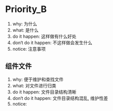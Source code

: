 # Priority_B

1. why: 为什么
2. what: 是什么
3. do it happen: 这样做有什么好处
4. don‘t do it happen: 不这样做会发生什么
5. notice: 注意事项

## 组件文件

1. why: 便于维护和查找文件
2. what: 对文件进行归类
3. do it happen: 文件目录结构清晰
4. don‘t do it happen: 文件目录结构混乱, 维护性差
5. notice:


